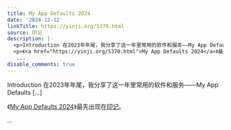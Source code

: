 ```yaml
---
title: My App Defaults 2024
date: '2024-12-12'
linkTitle: https://yinji.org/5370.html
source: 印记
description: |-
  <p>Introduction 在2023年年尾，我分享了这一年里常用的软件和服务——My App Defaults [&#8230;]</p>
  <p>《<a href="https://yinji.org/5370.html">My App Defaults 2024</a>》最先出现在<a href="https://yinji.org">印记</a>。</p>
   ...
disable_comments: true
---
```

<p>Introduction 在2023年年尾，我分享了这一年里常用的软件和服务——My App Defaults [&#8230;]</p>
<p>《<a href="https://yinji.org/5370.html">My App Defaults 2024</a>》最先出现在<a href="https://yinji.org">印记</a>。</p>
 ...